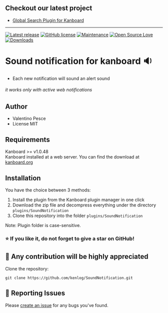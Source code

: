 ## Checkout our latest project

- [Global Search Plugin for Kanboard](https://github.com/kenlog/global-search-kanboard.git) 
-----------

[![Latest release](https://img.shields.io/github/release/kenlog/SoundNotification.svg)](https://github.com/kenlog/SoundNotification/releases)
[![GitHub license](https://img.shields.io/github/license/Naereen/StrapDown.js.svg)](https://github.com/kenlog/SoundNotification/blob/master/LICENSE)
[![Maintenance](https://img.shields.io/badge/Maintained%3F-yes-green.svg)](https://github.com/kenlog/SoundNotification/graphs/contributors)
[![Open Source Love](https://badges.frapsoft.com/os/v1/open-source.svg?v=103)]()
[![Downloads](https://img.shields.io/github/downloads/kenlog/SoundNotification/total.svg)](https://github.com/kenlog/SoundNotification/releases)

# Sound notification for kanboard :sound:

- Each new notification will sound an alert sound

###### it works only with active web notifications

Author
------------
- Valentino Pesce
- License MIT

Requirements
------------
Kanboard >= v1.0.48  
Kanboard installed at a web server.
You can find the download at [kanboard.org](https://kanboard.org/)

Installation
------------
You have the choice between 3 methods:

1. Install the plugin from the Kanboard plugin manager in one click
2. Download the zip file and decompress everything under the directory `plugins/SoundNotification`
3. Clone this repository into the folder `plugins/SoundNotification`

Note: Plugin folder is case-sensitive.

### :star: If you like it, do not forget to give a star on GitHub!

:construction_worker: Any contribution will be highly appreciated
------------
Clone the repository: 
```console 
git clone https://github.com/kenlog/SoundNotification.git
```
:bug: Reporting Issues
------------
Please [create an issue](https://github.com/kenlog/SoundNotification/issues) for any bugs you've found.
